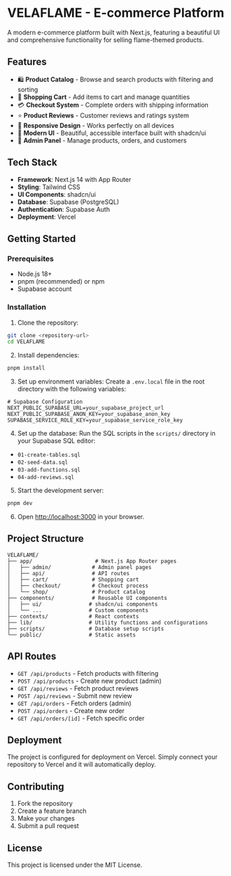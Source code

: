 # VELAFLAME - E-commerce Platform

A modern e-commerce platform built with Next.js, featuring a beautiful UI and comprehensive functionality for selling flame-themed products.

## Features

- 🛍️ **Product Catalog** - Browse and search products with filtering and sorting
- 🛒 **Shopping Cart** - Add items to cart and manage quantities
- 💳 **Checkout System** - Complete orders with shipping information
- ⭐ **Product Reviews** - Customer reviews and ratings system
- 📱 **Responsive Design** - Works perfectly on all devices
- 🎨 **Modern UI** - Beautiful, accessible interface built with shadcn/ui
- 🔐 **Admin Panel** - Manage products, orders, and customers

## Tech Stack

- **Framework**: Next.js 14 with App Router
- **Styling**: Tailwind CSS
- **UI Components**: shadcn/ui
- **Database**: Supabase (PostgreSQL)
- **Authentication**: Supabase Auth
- **Deployment**: Vercel

## Getting Started

### Prerequisites

- Node.js 18+ 
- pnpm (recommended) or npm
- Supabase account

### Installation

1. Clone the repository:
```bash
git clone <repository-url>
cd VELAFLAME
```

2. Install dependencies:
```bash
pnpm install
```

3. Set up environment variables:
Create a `.env.local` file in the root directory with the following variables:

```env
# Supabase Configuration
NEXT_PUBLIC_SUPABASE_URL=your_supabase_project_url
NEXT_PUBLIC_SUPABASE_ANON_KEY=your_supabase_anon_key
SUPABASE_SERVICE_ROLE_KEY=your_supabase_service_role_key
```

4. Set up the database:
Run the SQL scripts in the `scripts/` directory in your Supabase SQL editor:
- `01-create-tables.sql`
- `02-seed-data.sql`
- `03-add-functions.sql`
- `04-add-reviews.sql`

5. Start the development server:
```bash
pnpm dev
```

6. Open [http://localhost:3000](http://localhost:3000) in your browser.

## Project Structure

```
VELAFLAME/
├── app/                    # Next.js App Router pages
│   ├── admin/             # Admin panel pages
│   ├── api/               # API routes
│   ├── cart/              # Shopping cart
│   ├── checkout/          # Checkout process
│   └── shop/              # Product catalog
├── components/            # Reusable UI components
│   ├── ui/               # shadcn/ui components
│   └── ...               # Custom components
├── contexts/             # React contexts
├── lib/                  # Utility functions and configurations
├── scripts/              # Database setup scripts
└── public/               # Static assets
```

## API Routes

- `GET /api/products` - Fetch products with filtering
- `POST /api/products` - Create new product (admin)
- `GET /api/reviews` - Fetch product reviews
- `POST /api/reviews` - Submit new review
- `GET /api/orders` - Fetch orders (admin)
- `POST /api/orders` - Create new order
- `GET /api/orders/[id]` - Fetch specific order

## Deployment

The project is configured for deployment on Vercel. Simply connect your repository to Vercel and it will automatically deploy.

## Contributing

1. Fork the repository
2. Create a feature branch
3. Make your changes
4. Submit a pull request

## License

This project is licensed under the MIT License.

